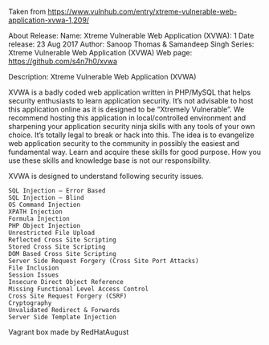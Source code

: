 Taken from https://www.vulnhub.com/entry/xtreme-vulnerable-web-application-xvwa-1,209/ 

About Release:
    Name: Xtreme Vulnerable Web Application (XVWA): 1
    Date release: 23 Aug 2017
    Author: Sanoop Thomas & Samandeep Singh
    Series: Xtreme Vulnerable Web Application (XVWA)
    Web page: https://github.com/s4n7h0/xvwa

Description:
Xtreme Vulnerable Web Application (XVWA)

XVWA is a badly coded web application written in PHP/MySQL that helps security enthusiasts to learn application security. It’s not advisable to host this application online as it is designed to be “Xtremely Vulnerable”. We recommend hosting this application in local/controlled environment and sharpening your application security ninja skills with any tools of your own choice. It’s totally legal to break or hack into this. The idea is to evangelize web application security to the community in possibly the easiest and fundamental way. Learn and acquire these skills for good purpose. How you use these skills and knowledge base is not our responsibility.

XVWA is designed to understand following security issues.

    SQL Injection – Error Based
    SQL Injection – Blind
    OS Command Injection
    XPATH Injection
    Formula Injection
    PHP Object Injection
    Unrestricted File Upload
    Reflected Cross Site Scripting
    Stored Cross Site Scripting
    DOM Based Cross Site Scripting
    Server Side Request Forgery (Cross Site Port Attacks)
    File Inclusion
    Session Issues
    Insecure Direct Object Reference
    Missing Functional Level Access Control
    Cross Site Request Forgery (CSRF)
    Cryptography
    Unvalidated Redirect & Forwards
    Server Side Template Injection

Vagrant box made by RedHatAugust
